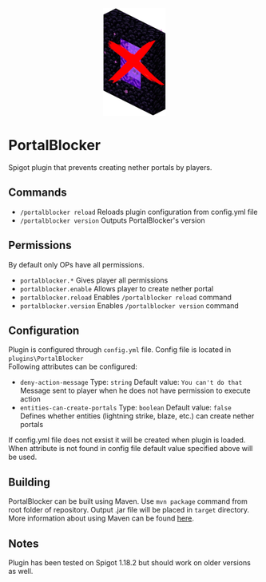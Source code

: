 <p align="center">
<img src="assets/Logo.png" />
</p>

# PortalBlocker
Spigot plugin that prevents creating nether portals by players.

## Commands
- `/portalblocker reload` Reloads plugin configuration from config.yml file
- `/portalblocker version` Outputs PortalBlocker's version

## Permissions
By default only OPs have all permissions.

- `portalblocker.*` Gives player all permissions
- `portalblocker.enable` Allows player to create nether portal
- `portalblocker.reload` Enables `/portalblocker reload` command
- `portalblocker.version` Enables `/portalblocker version` command

## Configuration
Plugin is configured through `config.yml` file. Config file is located in `plugins\PortalBlocker`  
Following attributes can be configured:  
- `deny-action-message` Type: `string` Default value: `You can't do that`  
Message sent to player when he does not have permission to execute action
- `entities-can-create-portals` Type: `boolean` Default value: `false`  
Defines whether entities (lightning strike, blaze, etc.) can create nether portals

If config.yml file does not exsist it will be created when plugin is loaded. When attribute is not
found in config file default value specified above will be used.

## Building
PortalBlocker can be built using Maven. Use `mvn package` command from root folder of repository. Output .jar file will be placed in `target` directory. More information about using Maven can be found [here](https://maven.apache.org/guides/getting-started/maven-in-five-minutes.html).

## Notes
Plugin has been tested on Spigot 1.18.2 but should work on older versions as well.
